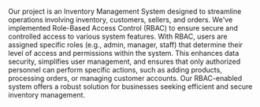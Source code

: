 Our project is an Inventory Management System designed to streamline operations involving inventory, customers, sellers, and orders. We've implemented Role-Based Access Control (RBAC) to ensure secure and controlled access to various system features. With RBAC, users are assigned specific roles (e.g., admin, manager, staff) that determine their level of access and permissions within the system. This enhances data security, simplifies user management, and ensures that only authorized personnel can perform specific actions, such as adding products, processing orders, or managing customer accounts. Our RBAC-enabled system offers a robust solution for businesses seeking efficient and secure inventory management.
